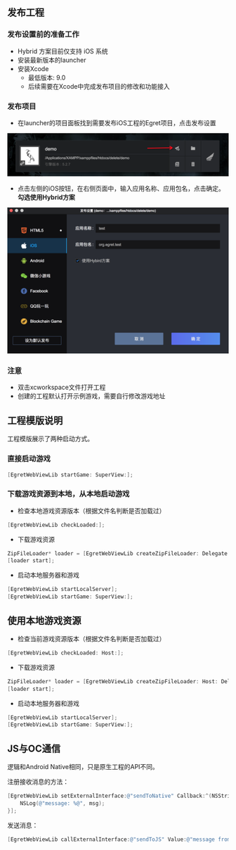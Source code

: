 ## 发布工程

### 发布设置前的准备工作

- Hybrid 方案目前仅支持 iOS 系统
- 安装最新版本的launcher
- 安装Xcode
    - 最低版本: 9.0
    - 后续需要在Xcode中完成发布项目的修改和功能接入

### 发布项目
- 在launcher的项目面板找到需要发布iOS工程的Egret项目，点击发布设置

![](p0.png)

- 点击左侧的iOS按钮，在右侧页面中，输入应用名称、应用包名，点击确定。**勾选使用Hybrid方案**

![](p1.png)

### 注意

- 双击xcworkspace文件打开工程
- 创建的工程默认打开示例游戏，需要自行修改游戏地址

## 工程模版说明

工程模版展示了两种启动方式。

### 直接启动游戏

```objective-c
[EgretWebViewLib startGame: SuperView:];
```

### 下载游戏资源到本地，从本地启动游戏

- 检查本地游戏资源版本（根据文件名判断是否加载过）

```objective-c
[EgretWebViewLib checkLoaded:];
```

- 下载游戏资源

```objective-c
ZipFileLoader* loader = [EgretWebViewLib createZipFileLoader: Delegate:];
[loader start];
```

- 启动本地服务器和游戏

```objective-c
[EgretWebViewLib startLocalServer];
[EgretWebViewLib startGame: SuperView:];
```

## 使用本地游戏资源

- 检查当前游戏资源版本（根据文件名判断是否加载过）

```objective-c
[EgretWebViewLib checkLoaded: Host:];
```

- 下载游戏资源

```objective-c
ZipFileLoader* loader = [EgretWebViewLib createZipFileLoader: Host: Delegate:];
[loader start];
```

- 启动本地服务器和游戏

```objective-c
[EgretWebViewLib startLocalServer];
[EgretWebViewLib startGame: SuperView:];
```

## JS与OC通信

逻辑和Android Native相同，只是原生工程的API不同。

注册接收消息的方法：

```objective-c
[EgretWebViewLib setExternalInterface:@"sendToNative" Callback:^(NSString* msg) {
    NSLog(@"message: %@", msg);
}];
```

发送消息：

```objective-c
[EgretWebViewLib callExternalInterface:@"sendToJS" Value:@"message from OC"];
```
